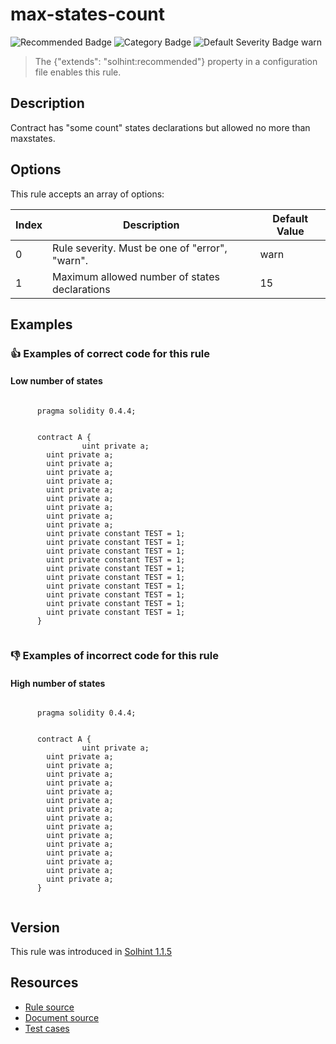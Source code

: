 
# max-states-count
![Recommended Badge](https://img.shields.io/badge/-Recommended-brightgreen)
![Category Badge](https://img.shields.io/badge/-Best%20Practise%20Rules-informational)
![Default Severity Badge warn](https://img.shields.io/badge/Default%20Severity-warn-yellow)
> The {"extends": "solhint:recommended"} property in a configuration file enables this rule.


## Description
Contract has "some count" states declarations but allowed no more than maxstates.

## Options
This rule accepts an array of options:

| Index | Description                                    | Default Value |
| ----- | ---------------------------------------------- | ------------- |
| 0     | Rule severity. Must be one of "error", "warn". | warn          |
| 1     | Maximum allowed number of states declarations  | 15            |


## Examples
### 👍 Examples of **correct** code for this rule

#### Low number of states

```solidity

      pragma solidity 0.4.4;
        
        
      contract A {
                uint private a;
        uint private a;
        uint private a;
        uint private a;
        uint private a;
        uint private a;
        uint private a;
        uint private a;
        uint private a;
        uint private a;
        uint private constant TEST = 1;
        uint private constant TEST = 1;
        uint private constant TEST = 1;
        uint private constant TEST = 1;
        uint private constant TEST = 1;
        uint private constant TEST = 1;
        uint private constant TEST = 1;
        uint private constant TEST = 1;
        uint private constant TEST = 1;
        uint private constant TEST = 1;
      }
    
```

### 👎 Examples of **incorrect** code for this rule

#### High number of states

```solidity

      pragma solidity 0.4.4;
        
        
      contract A {
                uint private a;
        uint private a;
        uint private a;
        uint private a;
        uint private a;
        uint private a;
        uint private a;
        uint private a;
        uint private a;
        uint private a;
        uint private a;
        uint private a;
        uint private a;
        uint private a;
        uint private a;
        uint private a;
      }
    
```

## Version
This rule was introduced in [Solhint 1.1.5](https://github.com/protofire/solhint/tree/v1.1.5)

## Resources
- [Rule source](https://github.com/protofire/solhint/tree/master/lib/rules/best-practises/max-states-count.js)
- [Document source](https://github.com/protofire/solhint/tree/master/docs/rules/best-practises/max-states-count.md)
- [Test cases](https://github.com/protofire/solhint/tree/master/test/rules/best-practises/max-states-count.js)
